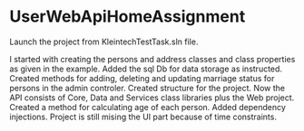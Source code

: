 # UserWebApiHomeAssignment

Launch the project from KleintechTestTask.sln file.

I started with creating the persons and address classes and class properties as given in the example.
Added the sql Db for data storage as instructed. Created methods for adding, deleting and updating marriage status
for persons in the admin controler. 
Created structure for the project. Now the API consists of Core, Data and Services class libraries plus the Web project.
Created a method for calculating age of each person. Added dependency injections.
Project is still mising the UI part because of time constraints.
